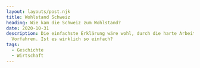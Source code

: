 ```yaml
---
layout: layouts/post.njk
title: Wohlstand Schweiz
heading: Wie kam die Schweiz zum Wohlstand?
date: 2020-10-31
description: Die einfachste Erklärung wäre wohl, durch die harte Arbeit unserer
  Vorfahren. Ist es wirklich so einfach?
tags:
  - Geschichte
  - Wirtschaft
---
```

